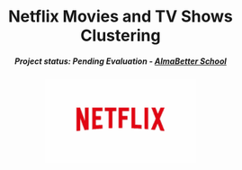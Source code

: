 <h1 align="center"> Netflix Movies and TV Shows Clustering</h1>
<h5 align="center"> Project status: Pending Evaluation - <a href="https://www.almabetter.com/"> AlmaBetter School </a> </h5>

<p align="center"> 
<img src="image/netflix-logo.gif" alt="..." height="150px">
</p>
